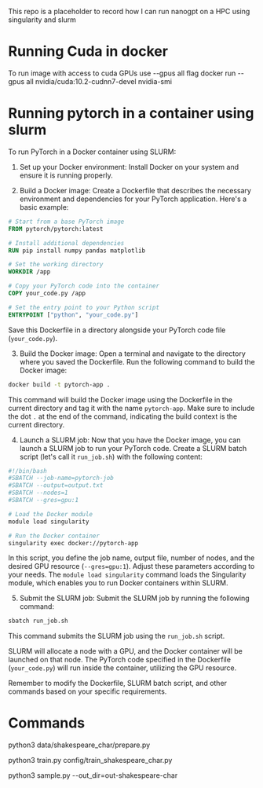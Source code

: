 
This repo is a placeholder to record how I can run nanogpt on a HPC using singularity and slurm

# Running Cuda in docker
To run image with access to cuda GPUs use --gpus all flag
docker run --gpus all nvidia/cuda:10.2-cudnn7-devel nvidia-smi

# Running pytorch in a container using slurm
 To run PyTorch in a Docker container using SLURM:

1. Set up your Docker environment: Install Docker on your system and ensure it is running properly.

2. Build a Docker image: Create a Dockerfile that describes the necessary environment and dependencies for your PyTorch application. Here's a basic example:

```Dockerfile
# Start from a base PyTorch image
FROM pytorch/pytorch:latest

# Install additional dependencies
RUN pip install numpy pandas matplotlib

# Set the working directory
WORKDIR /app

# Copy your PyTorch code into the container
COPY your_code.py /app

# Set the entry point to your Python script
ENTRYPOINT ["python", "your_code.py"]
```

Save this Dockerfile in a directory alongside your PyTorch code file (`your_code.py`).

3. Build the Docker image: Open a terminal and navigate to the directory where you saved the Dockerfile. Run the following command to build the Docker image:

```bash
docker build -t pytorch-app .
```

This command will build the Docker image using the Dockerfile in the current directory and tag it with the name `pytorch-app`. Make sure to include the dot `.` at the end of the command, indicating the build context is the current directory.

4. Launch a SLURM job: Now that you have the Docker image, you can launch a SLURM job to run your PyTorch code. Create a SLURM batch script (let's call it `run_job.sh`) with the following content:

```bash
#!/bin/bash
#SBATCH --job-name=pytorch-job
#SBATCH --output=output.txt
#SBATCH --nodes=1
#SBATCH --gres=gpu:1

# Load the Docker module
module load singularity

# Run the Docker container
singularity exec docker://pytorch-app
```

In this script, you define the job name, output file, number of nodes, and the desired GPU resource (`--gres=gpu:1`). Adjust these parameters according to your needs. The `module load singularity` command loads the Singularity module, which enables you to run Docker containers within SLURM.

5. Submit the SLURM job: Submit the SLURM job by running the following command:

```bash
sbatch run_job.sh
```

This command submits the SLURM job using the `run_job.sh` script.

SLURM will allocate a node with a GPU, and the Docker container will be launched on that node. The PyTorch code specified in the Dockerfile (`your_code.py`) will run inside the container, utilizing the GPU resource.

Remember to modify the Dockerfile, SLURM batch script, and other commands based on your specific requirements.

# Commands
python3 data/shakespeare_char/prepare.py

python3 train.py config/train_shakespeare_char.py

python3 sample.py --out_dir=out-shakespeare-char

